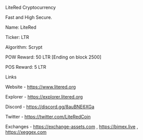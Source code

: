 LiteRed Cryptocurrency


Fast and High Secure.


Name: LiteRed

Ticker: LTR

Algorithm: Scrypt

POW Reward: 50 LTR [Ending on block 2500]

POS Reward: 5 LTR



Links

Website - https://www.litered.org

Explorer - https://explorer.litered.org

Discord - https://discord.gg/8auBNE6XGa

Twitter - https://twitter.com/LiteRedCoin

Exchanges - https://exchange-assets.com , https://bimex.live , https://xeggex.com
